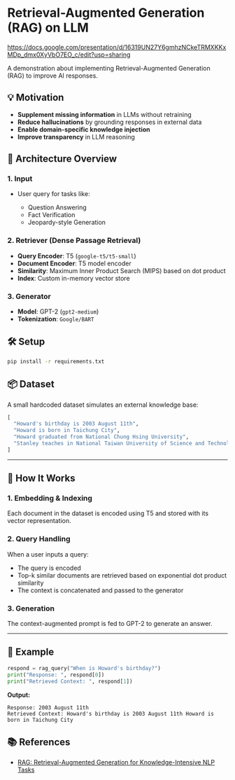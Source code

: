# Retrieval-Augmented Generation (RAG) on LLM

https://docs.google.com/presentation/d/16319UN27Y6gmhzNCkeTRMXKKxMDp_dmx0XyVbO7EO_c/edit?usp=sharing

A demonstration about implementing Retrieval-Augmented Generation (RAG) to improve AI responses.

## 💡 Motivation

* **Supplement missing information** in LLMs without retraining
* **Reduce hallucinations** by grounding responses in external data
* **Enable domain-specific knowledge injection**
* **Improve transparency** in LLM reasoning


## 🧠 Architecture Overview

### 1. **Input**

* User query for tasks like:

  * Question Answering
  * Fact Verification
  * Jeopardy-style Generation

### 2. **Retriever (Dense Passage Retrieval)**

* **Query Encoder**: T5 (`google-t5/t5-small`)
* **Document Encoder**: T5 model encoder
* **Similarity**: Maximum Inner Product Search (MIPS) based on dot product
* **Index**: Custom in-memory vector store

### 3. **Generator**

* **Model**: GPT-2 (`gpt2-medium`)
* **Tokenization**: `Google/BART`

## 🛠️ Setup

```bash
pip install -r requirements.txt
```

## 📦 Dataset

A small hardcoded dataset simulates an external knowledge base:

```python
[
  "Howard's birthday is 2003 August 11th",
  "Howard is born in Taichung City",
  "Howard graduated from National Chung Hsing University",
  "Stanley teaches in National Taiwan University of Science and Technology"
]
```

---

## 🚀 How It Works

### 1. **Embedding & Indexing**

Each document in the dataset is encoded using T5 and stored with its vector representation.

### 2. **Query Handling**

When a user inputs a query:

* The query is encoded
* Top-k similar documents are retrieved based on exponential dot product similarity
* The context is concatenated and passed to the generator

### 3. **Generation**

The context-augmented prompt is fed to GPT-2 to generate an answer.

---

## 📌 Example

```python
respond = rag_query("When is Howard's birthday?")
print("Response: ", respond[0])
print("Retrieved Context: ", respond[1])
```

**Output:**

```
Response: 2003 August 11th
Retrieved Context: Howard's birthday is 2003 August 11th Howard is born in Taichung City
```

## 📚 References

* [RAG: Retrieval-Augmented Generation for Knowledge-Intensive NLP Tasks](https://arxiv.org/abs/2005.11401)
